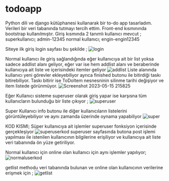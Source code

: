 # todoapp

Python dili ve django kütüphanesi kullanarak bir to-do app tasarladım. Verileri bir veri tabanında tutmayı tercih ettim.
Front-end kısmınında bootstrap kullanılmıştır.
Giriş kısmında 2 tanımlı kullanıcı mevcut ;
superkullanıcı; admin-12345
normal kullanıcı; engin-engin12345

Siteye ilk giriş login sayfası bu şekilde ; 
![login](https://github.com/TheEnginUnal/todoapp/assets/101329489/629c7a23-d29a-40a4-b825-9b1b477de2a8)

Normal kullanıcı ile giriş sağlandığında eğer kullanıcıya ait bir list yoksa sadece addlist alanı geliyor, eğer var ise hem addlist alanı ve beraberinde kullanıcıya ait liste ve içerisindeki itemler geliyor
![addlist](https://github.com/TheEnginUnal/todoapp/assets/101329489/6bdd954e-b5e5-4adc-b894-36441d9f966e)
Liste alanında kullanıcı yeni görevler ekleyebiliyor ayrıca finished butonu ile bitirdiği taskı bitirebiliyor. Taskı bitirir ise ToDoItem nesnesninin silinme tarihi değişiyor ve item listede görünmüyor.
![Screenshot 2023-05-15 215825](https://github.com/TheEnginUnal/todoapp/assets/101329489/7a208fab-0fff-4d4b-91a2-f05e6d4b40f3)

Eğer Kullanıcı sisteme superuser olarak giriş yapar ise karşısna tüm kullanıcların bulunduğu bir liste çıkıyor ; 
![superuser](https://github.com/TheEnginUnal/todoapp/assets/101329489/1e48fc6c-cf38-479e-9a24-d71fa41816b5)

Super Kullanıcı  info butonu ile diğer kullanıcıların listelerini görüntüleyebiliyor ve aynı zamanda üzerinde oynama yapabiliyor
![super](https://github.com/TheEnginUnal/todoapp/assets/101329489/41d5e73d-b1e5-44e2-87de-8f89eb5a4b41)


KOD KISMI;
Süper kullanıcıya ait işlemler superuser fonksiyon içerisinde gerçekleşiyor ![superuserkod](https://github.com/TheEnginUnal/todoapp/assets/101329489/0795c79d-f096-4bf7-a9bd-8857af0476cc)
superuser sayfasında butona post işlemi yapılması ile istenilen kullanıcının bilgilerine erişiliyor ve kullanıcıya ait liste veri tabanında ön yüze getiriliyor.

Normal kullanıcı için online olan kullanıcı için aynı işlemler yapılıyor;
![normaluserkod](https://github.com/TheEnginUnal/todoapp/assets/101329489/c356f735-d102-41f6-b8fe-5a30832ee89b)

getlist methodu veri tabanında bulunan ve online olan kullanıcının  verilerine erişmek için ; ![getlist](https://github.com/TheEnginUnal/todoapp/assets/101329489/dac51168-7ac3-44ae-b2a7-786f62d2eb2b)
